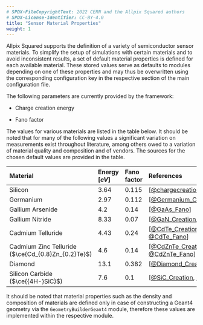 ```yaml
---
# SPDX-FileCopyrightText: 2022 CERN and the Allpix Squared authors
# SPDX-License-Identifier: CC-BY-4.0
title: "Sensor Material Properties"
weight: 1
---
```


Allpix Squared supports the definition of a variety of semiconductor sensor materials. To simplify the setup of simulations
with certain materials and to avoid inconsistent results, a set of default material properties is defined for each available
material. These stored values serve as defaults to modules depending on one of these properties and may thus be overwritten
using the corresponding configuration key in the respective section of the main configuration file.

The following parameters are currently provided by the framework:

- Charge creation energy

- Fano factor

The values for various materials are listed in the table below. It should be noted that for many of the following values a
significant variation on measurements exist throughout literature, among others owed to a variation of material quality and
composition and of vendors. The sources for the chosen default values are provided in the table.

| Material                                             | Energy $`[eV]`$ | Fano factor | References                             |
|:-----------------------------------------------------|:----------------|:------------|:---------------------------------------|
| Silicon                                              | 3.64            | 0.115       | \[[@chargecreation], [@fano]\]         |
| Germanium                                            | 2.97            | 0.112       | \[[@Germanium_Creation_Fano]\]         |
| Gallium Arsenide                                     | 4.2             | 0.14        | \[[@GaAs_Fano]\]                       |
| Gallium Nitride                                      | 8.33            | 0.07        | \[[@GaN_Creation_Fano]\]               |
| Cadmium Telluride                                    | 4.43            | 0.24        | \[[@CdTe_Creation], [@CdTe_Fano]\]     |
| Cadmium Zinc Telluride ($`\ce{Cd_{0.8}Zn_{0.2}Te}`$) | 4.6             | 0.14        | \[[@CdZnTe_Creation], [@CdZnTe_Fano]\] |
| Diamond                                              | 13.1            | 0.382       | \[[@Diamond_Creation_Fano]\]           |
| Silicon Carbide ($`\ce{{4H-}SiC}`$)                  | 7.6             | 0.1         | \[[@SiC_Creation], [@SiC_Fano]\]       |


It should be noted that material properties such as the density and composition of materials are defined only in case of
constructing a Geant4 geometry via the `GeometryBuilderGeant4` module, therefore these values are implemented within the
respective module.


[@chargecreation]: https://doi.org/10.1103/PhysRevB.1.2945
[@fano]: https://doi.org/10.1103/PhysRevB.22.5565
[@Germanium_Creation_Fano]: https://doi.org/10.1016/0883-2889(91)90002-I
[@GaAs_Fano]: https://doi.org/10.1063/1.1406546
[@GaN_Creation_Fano]: https://etd.ohiolink.edu/apexprod/rws_etd/send_file/send?accession=osu1448405475
[@CdTe_Creation]: https://doi.org/10.1016/0029-554X(74)90662-4
[@CdTe_Fano]: https://doi.org/10.1016/j.nima.2018.09.025
[@CdZnTe_Creation]: https://doi.org/10.1016/j.astropartphys.2021.102563
[@CdZnTe_Fano]: https://doi.org/10.1109/23.322857
[@Diamond_Creation_Fano]: https://doi.org/10.1002/pssa.201600195
[@SiC_Creation]: https://doi.org/10.1109/NSSMIC.2005.1596542
[@SiC_Fano]: https://doi.org/10.1016/j.nima.2010.08.046
